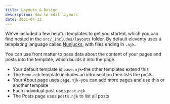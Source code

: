 ```yaml
---
title: Layouts & Design
description: How to edit layouts
date: 2021-04-12
---
```


We've included a few helpful templates to get you started, which you can find nested in the `src/_includes/layouts` folder. By default eleventy uses a templating language called [Nunjucks](https://mozilla.github.io/nunjucks/), with files ending in `.njk`.

You can use front matter to pass data about the content of your pages and posts into the template, which builds it into the page.

- Your default template is `base.njk`–the other templates extend this
- The `home.njk` template includes an intro section then lists the posts
- Your About page uses `page.njk`–you can add more pages and use this or another template
- Each individual post uses `post.njk`
- The Posts page uses `posts.njk` to list all posts

